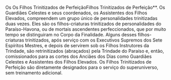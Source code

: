 ﻿Os Os Filhos Trinitizados de PerfeiçãoFilhos Trinitizados de Perfeição**. Os Guardiães Celestes e seus coordenados, os Assistentes dos Filhos Elevados, compreendem um grupo único de personalidades trinitizadas duas vezes. Eles são os filhos-criaturas trinitizados de personalidades do Paraíso-Havona, ou de mortais ascendentes perfeccionados, que por muito tempo se distinguiram no Corpo da Finalidade. Alguns desses filhos-criaturas trinitizados, após serviço com os Executivos Supremos dos Sete Espíritos Mestres, e depois de servirem sob os Filhos Instrutores da Trindade, são retrinitizados (abraçados) pela Trindade do Paraíso e, então, comissionados para as cortes dos Anciães dos Dias como Guardiães Celestes e Assistentes dos Filhos Elevados. Os Filhos Trinitizados de Perfeição são diretamente designados para o serviço do superuniverso, sem treinamento adicional.